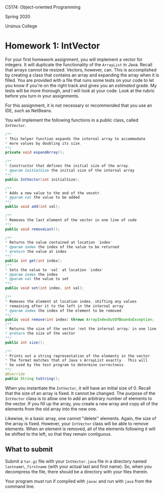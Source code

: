 CS174: Object-oriented Programming

Spring 2020

Ursinus College

# Homework 1: IntVector



For your first homework assignment, you will implement a vector for integers.  It will duplicate the functionality of the `ArrayList` in Java.  Recall that arrays cannot be resized.  Vectors, however, can.  This is accomplished by creating a class that contains an array and expanding the array when it is filled.  You are provided with a file that runs some tests on your code to let you know if you're on the right track and gives you an *estimated* grade.  My tests will be more thorough, and I will look at your code.  Look at the rubric before you turn in your assignments.



For this assignment, it is not necessary or recommended that you use an IDE, such as NetBeans.

You will implement the following functions in a public class, called `IntVector`. 

```java
/**
* This helper function expands the internal array to accommodate
* more values by doubling its size.
**/
private void expandArray();

/**
* Constructor that defines the initial size of the array.
* @param initialSize the initial size of the internal array
**/
public IntVector(int initialSize);

/**
* Adds a new value to the end of the vecotr.
* @param val the value to be added
**/
public void add(int val);

/**
* Removes the last element of the vector in one line of code
**/
public void removeLast();

/** 
* Returns the value contained at location 'index'
* @param index the index of the value to be returned
* @return the value at index
**/
public int get(int index);
/**
* Sets the value to 'val' at location 'index'
* @param index the index
* @param val the value to set
**/
public void set(int index, int val);

/**
* Removes the element at location index, shifting any values
* remaining after it to the left in the internal array
* @param index the index of the element to be removed
**/
public void remove(int index) throws ArrayIndexOutOfBoundsException;
/** 
* Returns the size of the vector (not the internal array) in one line
* @return the size of the vector
**/
public int size();

/**
* Prints out a string representation of the elements in the vector.
* The format matches that of Java's ArrayList exactly.  This will
* be used by the test program to determine correctness.
**/
@Override
public String toString();

```



When you instantiate the `IntVector`, it will have an initial size of 0.  Recall that the size of an array is fixed.  It cannot be changed.  The purpose of the `IntVector` class is to allow one to add an arbitrary number of elements to the vector.  If you fill up the array, you create a new array and copy all of the elements from the old array into the new one.

Likewise, in a basic array, one cannot "delete'' elements.  Again, the size of the array is fixed.  However, your `IntVector` class will be able to remove elements.  When an element is removed, all of the elements following it will be shifted to the left, so that they remain contiguous.



## What to submit

Submit a `tar.gz` file with your `IntVector.java` file in a directory named `lastname\_firstname` (with your actual last and first name).  So, when you decompress the file, there should be a directory with your files therein.

Your program *must* run if compiled with `javac` and run with `java` from the command line. 